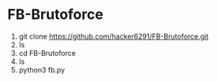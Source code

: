 # FB-Brutoforce
1. git clone https://github.com/hacker6291/FB-Brutoforce.git
2. ls
3. cd FB-Brutoforce
4. ls
5. python3 fb.py
